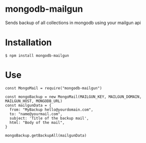 # mongodb-mailgun
Sends backup of all collections in mongodb using your mailgun api
# Installation
```
$ npm install mongodb-mailgun
```
# Use
```
const MongoMail = require("mongodb-mailgun")

const mongoBackup = new MongoMail(MAILGUN_KEY, MAILGUN_DOMAIN, MAILGUN_HOST, MONGODB_URL)
const mailgunData = {
  from: "MyBackup hello@yourdomain.com",
  to: "name@yourmail.com",
  subject: 'Title of the backup mail',
  html: "Body of the mail",
}

mongoBackup.getBackupAll(mailgunData)
```